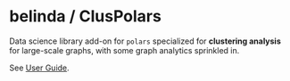 belinda / ClusPolars
=============

Data science library add-on for `polars` specialized for **clustering analysis** for large-scale graphs, with some graph analytics sprinkled in.

See [User Guide](https://illinois-or-research-analytics.github.io/belinda/).